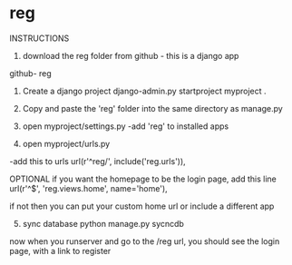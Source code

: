 reg
===
INSTRUCTIONS

1) download the reg folder from github - this is a django app

github- reg

1) Create a django project 
django-admin.py startproject myproject . 
2) Copy and paste the 'reg' folder into the same directory as manage.py 

3) open myproject/settings.py 
-add 'reg' to installed apps 

4) open myproject/urls.py 

-add this to urls 
url(r'^reg/', include('reg.urls')), 


OPTIONAL
if you want the homepage to be the login page, add this line
url(r'^$', 'reg.views.home', name='home'),

if not then you can put your custom home url or include a different app 


5) sync database 
python manage.py sycncdb


now when you runserver and go to the /reg url, you should see the login page, with a link to register



